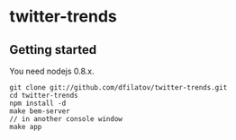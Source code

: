 twitter-trends
==============

Getting started
--------------
You need nodejs 0.8.x.
````
git clone git://github.com/dfilatov/twitter-trends.git
cd twitter-trends
npm install -d
make bem-server
// in another console window
make app
````